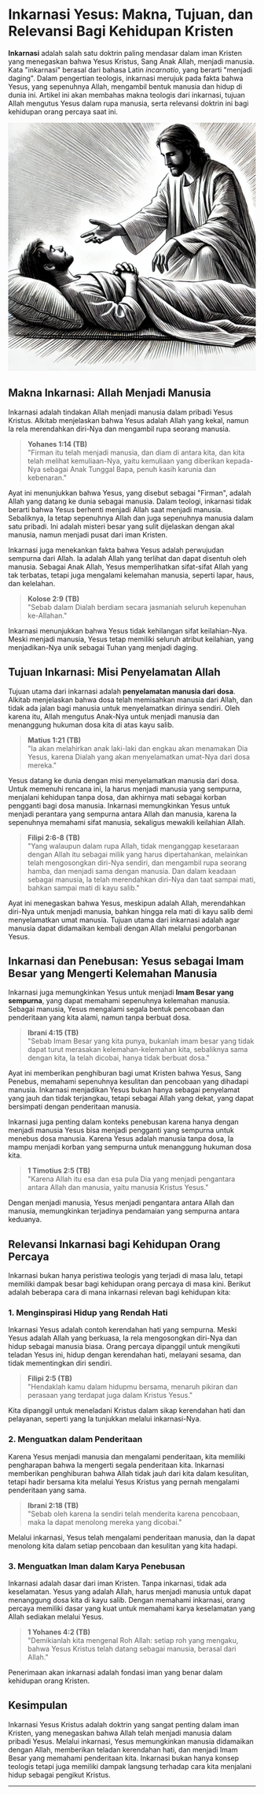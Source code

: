 # Inkarnasi Yesus: Makna, Tujuan, dan Relevansi Bagi Kehidupan Kristen

**Inkarnasi** adalah salah satu doktrin paling mendasar dalam iman Kristen yang menegaskan bahwa Yesus Kristus, Sang Anak Allah, menjadi manusia. Kata "inkarnasi" berasal dari bahasa Latin *incarnatio*, yang berarti "menjadi daging". Dalam pengertian teologis, inkarnasi merujuk pada fakta bahwa Yesus, yang sepenuhnya Allah, mengambil bentuk manusia dan hidup di dunia ini. Artikel ini akan membahas makna teologis dari inkarnasi, tujuan Allah mengutus Yesus dalam rupa manusia, serta relevansi doktrin ini bagi kehidupan orang percaya saat ini.

![Gambar Yesus Kristus yang menunjukkan belas kasihan dan kuasa-Nya sebagai Allah dan manusia yang inkarnasi, menyembuhkan orang sakit.](konten/img/konsep/inkarnasi.webp)

## Makna Inkarnasi: Allah Menjadi Manusia

Inkarnasi adalah tindakan Allah menjadi manusia dalam pribadi Yesus Kristus. Alkitab menjelaskan bahwa Yesus adalah Allah yang kekal, namun Ia rela merendahkan diri-Nya dan mengambil rupa seorang manusia.

> **Yohanes 1:14 (TB)**  
> "Firman itu telah menjadi manusia, dan diam di antara kita, dan kita telah melihat kemuliaan-Nya, yaitu kemuliaan yang diberikan kepada-Nya sebagai Anak Tunggal Bapa, penuh kasih karunia dan kebenaran."

Ayat ini menunjukkan bahwa Yesus, yang disebut sebagai "Firman", adalah Allah yang datang ke dunia sebagai manusia. Dalam teologi, inkarnasi tidak berarti bahwa Yesus berhenti menjadi Allah saat menjadi manusia. Sebaliknya, Ia tetap sepenuhnya Allah dan juga sepenuhnya manusia dalam satu pribadi. Ini adalah misteri besar yang sulit dijelaskan dengan akal manusia, namun menjadi pusat dari iman Kristen.

Inkarnasi juga menekankan fakta bahwa Yesus adalah perwujudan sempurna dari Allah. Ia adalah Allah yang terlihat dan dapat disentuh oleh manusia. Sebagai Anak Allah, Yesus memperlihatkan sifat-sifat Allah yang tak terbatas, tetapi juga mengalami kelemahan manusia, seperti lapar, haus, dan kelelahan.

> **Kolose 2:9 (TB)**  
> "Sebab dalam Dialah berdiam secara jasmaniah seluruh kepenuhan ke-Allahan."

Inkarnasi menunjukkan bahwa Yesus tidak kehilangan sifat keilahian-Nya. Meski menjadi manusia, Yesus tetap memiliki seluruh atribut keilahian, yang menjadikan-Nya unik sebagai Tuhan yang menjadi daging.

## Tujuan Inkarnasi: Misi Penyelamatan Allah

Tujuan utama dari inkarnasi adalah **penyelamatan manusia dari dosa**. Alkitab menjelaskan bahwa dosa telah memisahkan manusia dari Allah, dan tidak ada jalan bagi manusia untuk menyelamatkan dirinya sendiri. Oleh karena itu, Allah mengutus Anak-Nya untuk menjadi manusia dan menanggung hukuman dosa kita di atas kayu salib.

> **Matius 1:21 (TB)**  
> "Ia akan melahirkan anak laki-laki dan engkau akan menamakan Dia Yesus, karena Dialah yang akan menyelamatkan umat-Nya dari dosa mereka."

Yesus datang ke dunia dengan misi menyelamatkan manusia dari dosa. Untuk memenuhi rencana ini, Ia harus menjadi manusia yang sempurna, menjalani kehidupan tanpa dosa, dan akhirnya mati sebagai korban pengganti bagi dosa manusia. Inkarnasi memungkinkan Yesus untuk menjadi perantara yang sempurna antara Allah dan manusia, karena Ia sepenuhnya memahami sifat manusia, sekaligus mewakili keilahian Allah.

> **Filipi 2:6-8 (TB)**  
> "Yang walaupun dalam rupa Allah, tidak menganggap kesetaraan dengan Allah itu sebagai milik yang harus dipertahankan, melainkan telah mengosongkan diri-Nya sendiri, dan mengambil rupa seorang hamba, dan menjadi sama dengan manusia. Dan dalam keadaan sebagai manusia, Ia telah merendahkan diri-Nya dan taat sampai mati, bahkan sampai mati di kayu salib."

Ayat ini menegaskan bahwa Yesus, meskipun adalah Allah, merendahkan diri-Nya untuk menjadi manusia, bahkan hingga rela mati di kayu salib demi menyelamatkan umat manusia. Tujuan utama dari inkarnasi adalah agar manusia dapat didamaikan kembali dengan Allah melalui pengorbanan Yesus.

## Inkarnasi dan Penebusan: Yesus sebagai Imam Besar yang Mengerti Kelemahan Manusia

Inkarnasi juga memungkinkan Yesus untuk menjadi **Imam Besar yang sempurna**, yang dapat memahami sepenuhnya kelemahan manusia. Sebagai manusia, Yesus mengalami segala bentuk pencobaan dan penderitaan yang kita alami, namun tanpa berbuat dosa.

> **Ibrani 4:15 (TB)**  
> "Sebab Imam Besar yang kita punya, bukanlah imam besar yang tidak dapat turut merasakan kelemahan-kelemahan kita, sebaliknya sama dengan kita, Ia telah dicobai, hanya tidak berbuat dosa."

Ayat ini memberikan penghiburan bagi umat Kristen bahwa Yesus, Sang Penebus, memahami sepenuhnya kesulitan dan pencobaan yang dihadapi manusia. Inkarnasi menjadikan Yesus bukan hanya sebagai penyelamat yang jauh dan tidak terjangkau, tetapi sebagai Allah yang dekat, yang dapat bersimpati dengan penderitaan manusia.

Inkarnasi juga penting dalam konteks penebusan karena hanya dengan menjadi manusia Yesus bisa menjadi pengganti yang sempurna untuk menebus dosa manusia. Karena Yesus adalah manusia tanpa dosa, Ia mampu menjadi korban yang sempurna untuk menanggung hukuman dosa kita.

> **1 Timotius 2:5 (TB)**  
> "Karena Allah itu esa dan esa pula Dia yang menjadi pengantara antara Allah dan manusia, yaitu manusia Kristus Yesus."

Dengan menjadi manusia, Yesus menjadi pengantara antara Allah dan manusia, memungkinkan terjadinya pendamaian yang sempurna antara keduanya.

## Relevansi Inkarnasi bagi Kehidupan Orang Percaya

Inkarnasi bukan hanya peristiwa teologis yang terjadi di masa lalu, tetapi memiliki dampak besar bagi kehidupan orang percaya di masa kini. Berikut adalah beberapa cara di mana inkarnasi relevan bagi kehidupan kita:

### 1. Menginspirasi Hidup yang Rendah Hati

Inkarnasi Yesus adalah contoh kerendahan hati yang sempurna. Meski Yesus adalah Allah yang berkuasa, Ia rela mengosongkan diri-Nya dan hidup sebagai manusia biasa. Orang percaya dipanggil untuk mengikuti teladan Yesus ini, hidup dengan kerendahan hati, melayani sesama, dan tidak mementingkan diri sendiri.

> **Filipi 2:5 (TB)**  
> "Hendaklah kamu dalam hidupmu bersama, menaruh pikiran dan perasaan yang terdapat juga dalam Kristus Yesus."

Kita dipanggil untuk meneladani Kristus dalam sikap kerendahan hati dan pelayanan, seperti yang Ia tunjukkan melalui inkarnasi-Nya.

### 2. Menguatkan dalam Penderitaan

Karena Yesus menjadi manusia dan mengalami penderitaan, kita memiliki pengharapan bahwa Ia mengerti segala penderitaan kita. Inkarnasi memberikan penghiburan bahwa Allah tidak jauh dari kita dalam kesulitan, tetapi hadir bersama kita melalui Yesus Kristus yang pernah mengalami penderitaan yang sama.

> **Ibrani 2:18 (TB)**  
> "Sebab oleh karena Ia sendiri telah menderita karena pencobaan, maka Ia dapat menolong mereka yang dicobai."

Melalui inkarnasi, Yesus telah mengalami penderitaan manusia, dan Ia dapat menolong kita dalam setiap pencobaan dan kesulitan yang kita hadapi.

### 3. Menguatkan Iman dalam Karya Penebusan

Inkarnasi adalah dasar dari iman Kristen. Tanpa inkarnasi, tidak ada keselamatan. Yesus yang adalah Allah, harus menjadi manusia untuk dapat menanggung dosa kita di kayu salib. Dengan memahami inkarnasi, orang percaya memiliki dasar yang kuat untuk memahami karya keselamatan yang Allah sediakan melalui Yesus.

> **1 Yohanes 4:2 (TB)**  
> "Demikianlah kita mengenal Roh Allah: setiap roh yang mengaku, bahwa Yesus Kristus telah datang sebagai manusia, berasal dari Allah."

Penerimaan akan inkarnasi adalah fondasi iman yang benar dalam kehidupan orang Kristen.

## Kesimpulan

Inkarnasi Yesus Kristus adalah doktrin yang sangat penting dalam iman Kristen, yang menegaskan bahwa Allah telah menjadi manusia dalam pribadi Yesus. Melalui inkarnasi, Yesus memungkinkan manusia didamaikan dengan Allah, memberikan teladan kerendahan hati, dan menjadi Imam Besar yang memahami penderitaan kita. Inkarnasi bukan hanya konsep teologis tetapi juga memiliki dampak langsung terhadap cara kita menjalani hidup sebagai pengikut Kristus.

---